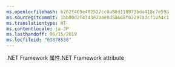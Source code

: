 ```yaml
---
ms.openlocfilehash: b762f469e482527cc0a88d118073bda418c7e59a
ms.sourcegitcommit: 1bb00d2f4343e73ae8d58668f02297a3cf10a4c1
ms.translationtype: HT
ms.contentlocale: ja-JP
ms.lasthandoff: 06/15/2019
ms.locfileid: "63878536"
---
```

<span data-ttu-id="bcacd-101">.NET Framework 属性</span><span class="sxs-lookup"><span data-stu-id="bcacd-101">.NET Framework attribute</span></span>